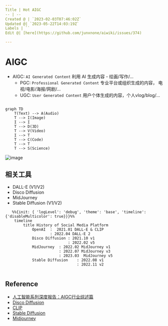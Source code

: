 ```yaml
---
Title | Hot AIGC
-- | --
Created @ | `2023-02-03T07:46:02Z`
Updated @| `2023-05-22T14:03:19Z`
Labels | ``
Edit @| [here](https://github.com/junxnone/aiwiki/issues/374)

---
```

# AIGC

- AIGC: `AI Generated Content` 利用 AI 生成内容 - 绘画/写作/...
  - PGC: `Professional Generated Content` 专业平台或组织生成的内容， 电视/电影/海报/网剧/...
  - UGC: `User Generated Content` 用户个体生成的内容，个人vlog/blog/...


```mermaid

graph TD
    T(Text) --> A(Audio)
    T --> I(Image)
    I --> I
    T --> D(3D)
    T --> V(Video)
    I --> T
    T --> C(Code)
    T --> T
    T --> S(Science)
```


![image](https://user-images.githubusercontent.com/2216970/216766798-c51e4de0-7bca-4b07-899d-e824484ca501.png)


## 相关工具

- DALL-E (V1/V2)
- Disco Diffusion
- MidJourney
- Stable Diffusion (V1/V2)


```mermaid
   %%{init: { 'logLevel': 'debug', 'theme': 'base', 'timeline': {'disableMulticolor': true}}}%%
    timeline
        title History of Social Media Platform
            OpenAI  :  2021.01 DALL-E & CLIP 
                    : 2022.04 DALL-E 2
            Disco Diffusion : 2021.10 v1 
                            : 2022.02 v5
            MidJourney  : 2022.02 MidJourney v1 
                        : 2022.07 MidJourney v3
                        : 2023.03  MidJourney v5
            Stable Diffusion    : 2022.08 v1 
                                : 2022.11 v2      
        
```

## Reference
- [人工智能系列深度报告：AIGC行业综述篇](https://github.com/junxnone/aiwiki/files/11518064/AIGC.pdf)
- [Disco Diffusion](https://github.com/alembics/disco-diffusion)
- [CLIP](https://github.com/openai/CLIP)
- [Stable Diffusion](https://github.com/Stability-AI/stablediffusion)
- [Midjourney](https://www.midjourney.com/home/)
